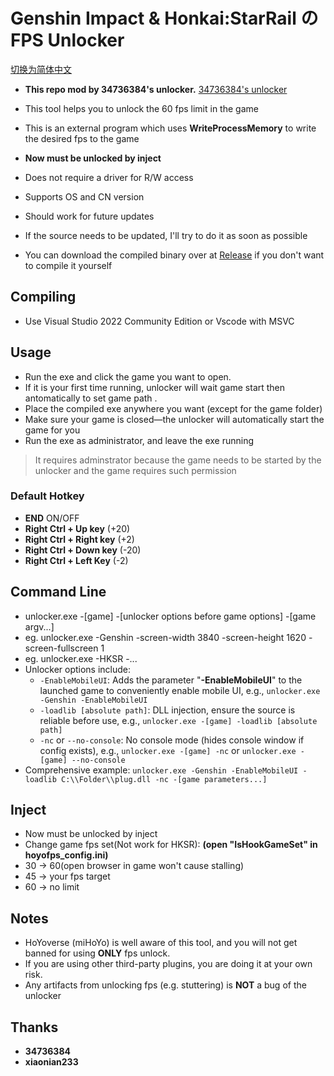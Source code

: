 # Genshin Impact & Honkai:StarRail の FPS Unlocker

[切换为简体中文](README_zh_cn.md)

 - **This repo mod by 34736384's unlocker.** [34736384's unlocker](https://github.com/34736384/genshin-fps-unlock)

 - This tool helps you to unlock the 60 fps limit in the game
 - This is an external program which uses **WriteProcessMemory** to write the desired fps to the game
 - **Now must be unlocked by inject**
 - Does not require a driver for R/W access
 - Supports OS and CN version
 - Should work for future updates
 - If the source needs to be updated, I'll try to do it as soon as possible
 - You can download the compiled binary over at [Release](https://github.com/winTEuser/genshin-StarRail-fps-unlock/releases) if you don't want to compile it yourself

 ## Compiling
 - Use Visual Studio 2022 Community Edition or Vscode with MSVC

 ## Usage
 - Run the exe and click the game you want to open. 
 - If it is your first time running, unlocker will wait game start then antomatically to set game path . 
 - Place the compiled exe anywhere you want (except for the game folder)
 - Make sure your game is closed—the unlocker will automatically start the game for you
 - Run the exe as administrator, and leave the exe running
 >It requires adminstrator because the game needs to be started by the unlocker and the game requires such permission

### Default Hotkey
- **END**                                 ON/OFF
- **Right Ctrl + Up key**        (+20)
- **Right Ctrl + Right key**    (+2)
- **Right Ctrl + Down key**   (-20)
- **Right Ctrl + Left Key**       (-2)

## Command Line
 - unlocker.exe -[game] -[unlocker options before game options] -[game argv...]
 - eg. unlocker.exe -Genshin -screen-width 3840 -screen-height 1620 -screen-fullscreen 1
 - eg. unlocker.exe -HKSR -...
 - Unlocker options include:
   - `-EnableMobileUI`: Adds the parameter "**-EnableMobileUI**" to the launched game to conveniently enable mobile UI, e.g., `unlocker.exe -Genshin -EnableMobileUI`
   - `-loadlib [absolute path]`: DLL injection, ensure the source is reliable before use, e.g., `unlocker.exe -[game] -loadlib [absolute path]`
   - `-nc` or `--no-console`: No console mode (hides console window if config exists), e.g., `unlocker.exe -[game] -nc` or `unlocker.exe -[game] --no-console`
 - Comprehensive example: `unlocker.exe -Genshin -EnableMobileUI -loadlib C:\\Folder\\plug.dll -nc -[game parameters...]`

## Inject
 - Now must be unlocked by inject 
 - Change game fps set(Not work for HKSR): **(open "IsHookGameSet" in hoyofps_config.ini)** 
 - 30 -> 60(open browser in game won't cause stalling)
 - 45 -> your fps target
 - 60 -> no limit


 ## Notes
 - HoYoverse (miHoYo) is well aware of this tool, and you will not get banned for using **ONLY** fps unlock.
 - If you are using other third-party plugins, you are doing it at your own risk.
 - Any artifacts from unlocking fps (e.g. stuttering) is **NOT** a bug of the unlocker


## Thanks
- **34736384**
- **xiaonian233**


